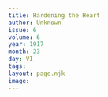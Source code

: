 ```yaml
---
title: Hardening the Heart
author: Unknown
issue: 6
volume: 6
year: 1917
month: 23
day: VI
tags:
layout: page.njk
image:
---
```


